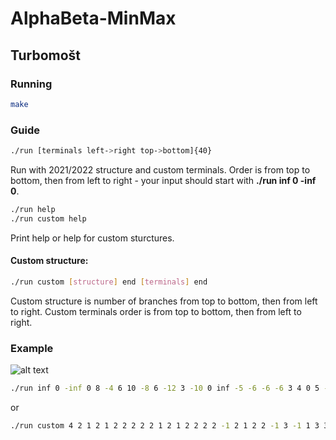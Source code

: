 # AlphaBeta-MinMax
## Turbomošt
### Running


```bash
make
```

### Guide

```bash
./run [terminals left->right top->bottom]{40}
```
Run with 2021/2022 structure and custom terminals. Order is from top to bottom, then from left to right - your input should start with **./run inf 0 -inf 0**.

```bash
./run help
./run custom help
```
Print help or help for custom sturctures.
#### Custom structure:

```bash
./run custom [structure] end [terminals] end
```
Custom structure is number of branches from top to bottom, then from left to right.
Custom terminals order is from top to bottom, then from left to right.

### Example
![alt text](https://i.postimg.cc/NfjD8xzS/izu.png)

```bash
./run inf 0 -inf 0 8 -4 6 10 -8 6 -12 3 -10 0 inf -5 -6 -6 -6 3 4 0 5 -12 -2 -11 0 -12 4 5 -5 -4 2 -8 5 8 11 2 3 6
```
or
```bash
./run custom 4 2 1 2 1 2 2 2 2 2 1 2 1 2 2 2 2 -1 2 1 2 2 -1 3 -1 1 3 3 2 3 3 1 4 3 3 -1 2 2 1 2 end inf 0 -inf 0 8 -4 6 10 -8 6 -12 3 -10 0 inf -5 -6 -6 -6 3 4 0 5 -12 -2 -11 0 -12 4 5 -5 -4 2 -8 5 8 11 2 3 6 end
```